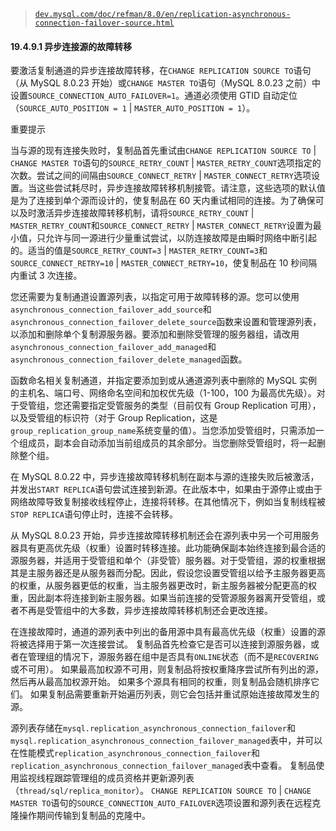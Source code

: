 > [`dev.mysql.com/doc/refman/8.0/en/replication-asynchronous-connection-failover-source.html`](https://dev.mysql.com/doc/refman/8.0/en/replication-asynchronous-connection-failover-source.html)

#### 19.4.9.1 异步连接源的故障转移

要激活复制通道的异步连接故障转移，在`CHANGE REPLICATION SOURCE TO`语句（从 MySQL 8.0.23 开始）或`CHANGE MASTER TO`语句（MySQL 8.0.23 之前）中设置`SOURCE_CONNECTION_AUTO_FAILOVER=1`。通道必须使用 GTID 自动定位（`SOURCE_AUTO_POSITION = 1` | `MASTER_AUTO_POSITION = 1`）。

重要提示

当与源的现有连接失败时，复制品首先重试由`CHANGE REPLICATION SOURCE TO` | `CHANGE MASTER TO`语句的`SOURCE_RETRY_COUNT` | `MASTER_RETRY_COUNT`选项指定的次数。尝试之间的间隔由`SOURCE_CONNECT_RETRY` | `MASTER_CONNECT_RETRY`选项设置。当这些尝试耗尽时，异步连接故障转移机制接管。请注意，这些选项的默认值是为了连接到单个源而设计的，使复制品在 60 天内重试相同的连接。为了确保可以及时激活异步连接故障转移机制，请将`SOURCE_RETRY_COUNT` | `MASTER_RETRY_COUNT`和`SOURCE_CONNECT_RETRY` | `MASTER_CONNECT_RETRY`设置为最小值，只允许与同一源进行少量重试尝试，以防连接故障是由瞬时网络中断引起的。适当的值是`SOURCE_RETRY_COUNT=3` | `MASTER_RETRY_COUNT=3`和`SOURCE_CONNECT_RETRY=10` | `MASTER_CONNECT_RETRY=10`，使复制品在 10 秒间隔内重试 3 次连接。

您还需要为复制通道设置源列表，以指定可用于故障转移的源。您可以使用`asynchronous_connection_failover_add_source`和`asynchronous_connection_failover_delete_source`函数来设置和管理源列表，以添加和删除单个复制源服务器。要添加和删除受管理的服务器组，请改用`asynchronous_connection_failover_add_managed`和`asynchronous_connection_failover_delete_managed`函数。

函数命名相关复制通道，并指定要添加到或从通道源列表中删除的 MySQL 实例的主机名、端口号、网络命名空间和加权优先级（1-100，100 为最高优先级）。对于受管组，您还需要指定受管服务的类型（目前仅有 Group Replication 可用），以及受管组的标识符（对于 Group Replication，这是`group_replication_group_name`系统变量的值）。当您添加受管组时，只需添加一个组成员，副本会自动添加当前组成员的其余部分。当您删除受管组时，将一起删除整个组。

在 MySQL 8.0.22 中，异步连接故障转移机制在副本与源的连接失败后被激活，并发出`START REPLICA`语句尝试连接到新源。在此版本中，如果由于源停止或由于网络故障导致复制接收线程停止，连接将转移。在其他情况下，例如当复制线程被`STOP REPLICA`语句停止时，连接不会转移。

从 MySQL 8.0.23 开始，异步连接故障转移机制还会在源列表中另一个可用服务器具有更高优先级（权重）设置时转移连接。此功能确保副本始终连接到最合适的源服务器，并适用于受管组和单个（非受管）服务器。对于受管组，源的权重根据其是主服务器还是从服务器而分配。因此，假设您设置受管组以给予主服务器更高的权重，从服务器更低的权重，当主服务器更改时，新主服务器被分配更高的权重，因此副本将连接到新主服务器。如果当前连接的受管源服务器离开受管组，或者不再是受管组中的大多数，异步连接故障转移机制还会更改连接。

在连接故障时，通道的源列表中列出的备用源中具有最高优先级（权重）设置的源将被选择用于第一次连接尝试。 复制品首先检查它是否可以连接到源服务器，或者在管理组的情况下，源服务器在组中是否具有`ONLINE`状态（而不是`RECOVERING`或不可用）。 如果最高加权源不可用，则复制品将按权重降序尝试所有列出的源，然后再从最高加权源开始。 如果多个源具有相同的权重，则复制品会随机排序它们。 如果复制品需要重新开始遍历列表，则它会包括并重试原始连接故障发生的源。

源列表存储在`mysql.replication_asynchronous_connection_failover`和`mysql.replication_asynchronous_connection_failover_managed`表中，并可以在性能模式`replication_asynchronous_connection_failover`和`replication_asynchronous_connection_failover_managed`表中查看。 复制品使用监视线程跟踪管理组的成员资格并更新源列表（`thread/sql/replica_monitor`）。 `CHANGE REPLICATION SOURCE TO` | `CHANGE MASTER TO`语句的`SOURCE_CONNECTION_AUTO_FAILOVER`选项设置和源列表在远程克隆操作期间传输到复制品的克隆中。
